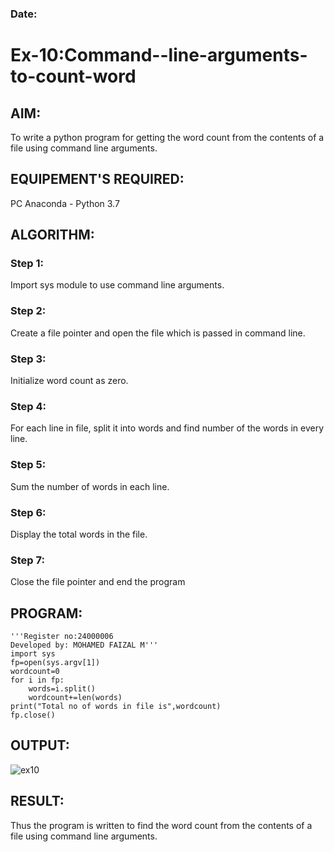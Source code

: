 ### Date:
# Ex-10:Command--line-arguments-to-count-word
## AIM:
To write a python program for getting the word count from the contents of a file using command line arguments.
## EQUIPEMENT'S REQUIRED: 
PC
Anaconda - Python 3.7
## ALGORITHM: 
### Step 1:
Import sys module to use command line arguments.

### Step 2:
Create a file pointer and open the file which is passed in command line.

### Step 3:
Initialize word count as zero.

### Step 4:
For each line in file, split it into words and find number of the words in every line.

### Step 5:
Sum the number of words in each line.

### Step 6:
Display the total words in the file.

### Step 7:
Close the file pointer and end the program
## PROGRAM:
```
'''Register no:24000006
Developed by: MOHAMED FAIZAL M'''
import sys
fp=open(sys.argv[1])
wordcount=0
for i in fp:
    words=i.split()
    wordcount+=len(words)
print("Total no of words in file is",wordcount)
fp.close()
```
## OUTPUT:

![ex10](https://github.com/user-attachments/assets/01333efa-329b-4309-8e1b-0b631b68ffc1)



## RESULT:
Thus the program is written to find the word count from the contents of a file using command line arguments.
